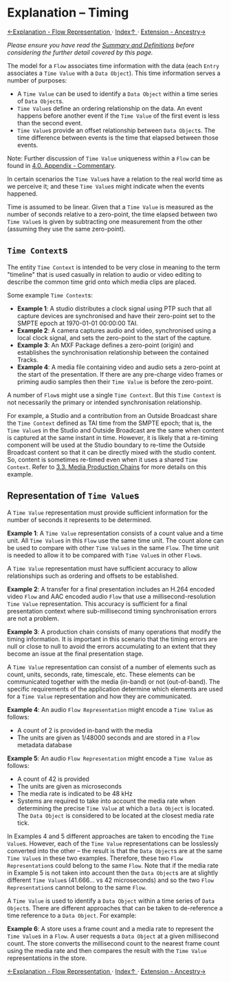 # Explanation &ndash; Timing

[←Explanation - Flow Representation ](2.4._Explanation_-_Flow_Representation.md) · [ Index↑ ](..) · [Extension - Ancestry→](2.6._Extension_-_Ancestry.md)

*Please ensure you have read the [Summary and Definitions](2.1._Summary_and_Definitions.md) before considering the further detail covered by this page.*

The model for a `Flow` associates time information with the data (each `Entry` associates a `Time Value` with a `Data Object`). This time information serves a number of purposes:
* A `Time Value` can be used to identify a `Data Object` within a time series of `Data Object`s.
* `Time Value`s define an ordering relationship on the data. An event happens before another event if the `Time Value` of the first event is less than the second event.
* `Time Value`s provide an offset relationship between `Data Object`s. The time difference between events is the time that elapsed between those events.

Note: Further discussion of `Time Value` uniqueness within a `Flow` can be found in [4.0. Appendix - Commentary](4.0._Appendix_-_Commentary.md#further-work).

In certain scenarios the `Time Value`s have a relation to the real world time as we perceive it; and these `Time Value`s might indicate when the events happened.

Time is assumed to be linear. Given that a `Time Value` is measured as the number of seconds relative to a zero-point, the time elapsed between two `Time Value`s is given by subtracting one measurement from the other (assuming they use the same zero-point).


## `Time Context`s

The entity `Time Context` is intended to be very close in meaning to the term "timeline" that is used casually in relation to audio or video editing to describe the common time grid onto which media clips are placed.

Some example `Time Context`s:
* **Example 1**: A studio distributes a clock signal using PTP such that all capture devices are synchronised and have their zero-point set to the SMPTE epoch at 1970\-01\-01 00:00:00 TAI.
* **Example 2**: A camera captures audio and video, synchronised using a local clock signal, and sets the zero-point to the start of the capture.
* **Example 3**: An MXF Package defines a zero-point (origin) and establishes the synchronisation relationship between the contained Tracks.
* **Example 4**: A media file containing video and audio sets a zero-point at the start of the presentation. If there are any pre-charge video frames or priming audio samples then their `Time Value` is before the zero-point.

A number of `Flow`s might use a single `Time Context`. But this `Time Context` is not necessarily the primary or intended synchronisation relationship.

For example, a Studio and a contribution from an Outside Broadcast share the `Time Context` defined as TAI time from the SMPTE epoch; that is, the `Time Value`s in the Studio and Outside Broadcast are the same when content is captured at the same instant in time. However, it is likely that a re-timing component will be used at the Studio boundary to re-time the Outside Broadcast content so that it can be directly mixed with the studio content. So, content is sometimes re-timed even when it uses a shared `Time Context`. Refer to [3.3. Media Production Chains](3.3._Media_Production_Chains.md) for more details on this example.


## Representation of `Time Value`s

A `Time Value` representation must provide sufficient information for the number of seconds it represents to be determined.

**Example 1**: A `Time Value` representation consists of a count value and a time unit. All `Time Value`s in this `Flow` use the same time unit. The count alone can be used to compare with other `Time Value`s in the same `Flow`. The time unit is needed to allow it to be compared with `Time Value`s in other `Flow`s.

A `Time Value` representation must have sufficient accuracy to allow relationships such as ordering and offsets to be established.

**Example 2**: A transfer for a final presentation includes an H.264 encoded video `Flow` and AAC encoded audio `Flow` that use a millisecond-resolution `Time Value` representation. This accuracy is sufficient for a final presentation context where sub-millisecond timing synchronisation errors are not a problem.

**Example 3**: A production chain consists of many operations that modify the timing information. It is important in this scenario that the timing errors are null or close to null to avoid the errors accumulating to an extent that they become an issue at the final presentation stage.

A `Time Value` representation can consist of a number of elements such as count, units, seconds, rate, timescale, etc. These elements can be communicated together with the media (in-band) or not (out-of-band). The specific requirements of the application determine which elements are used for a `Time Value` representation and how they are communicated.

**Example 4**: An audio `Flow Representation` might encode a `Time Value` as follows:

* A count of 2 is provided in-band with the media
* The units are given as 1/48000 seconds and are stored in a `Flow` metadata database

**Example 5**: An audio `Flow Representation` might encode a `Time Value` as follows:

* A count of 42 is provided
* The units are given as microseconds
* The media rate is indicated to be 48 kHz
* Systems are required to take into account the media rate when determining the precise `Time Value` at which a `Data Object` is located. The `Data Object` is considered to be located at the closest media rate tick.

In Examples 4 and 5 different approaches are taken to encoding the `Time Value`s. However, each of the `Time Value` representations can be losslessly converted into the other &ndash;  the result is that the `Data Object`s are at the same `Time Value`s in these two examples. Therefore, these two `Flow Representation`s could belong to the same `Flow`. Note that if the media rate in Example 5 is not taken into account then the `Data Object`s are at slightly different `Time Value`s (41.666… vs 42 microseconds) and so the two `Flow Representation`s cannot belong to the same `Flow`.

A `Time Value` is used to identify a `Data Object` within a time series of `Data Object`s. There are different approaches that can be taken to de-reference a time reference to a `Data Object`. For example:

**Example 6**: A store uses a frame count and a media rate to represent the `Time Value`s in a `Flow`. A user requests a `Data Object` at a given millisecond count. The store converts the millisecond count to the nearest frame count using the media rate and then compares the result with the `Time Value` representations in the store.

[←Explanation - Flow Representation ](2.4._Explanation_-_Flow_Representation.md) · [ Index↑ ](..) · [Extension - Ancestry→](2.6._Extension_-_Ancestry.md)
